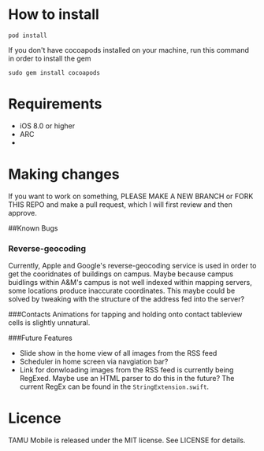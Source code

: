 # How to install
```
pod install
```
If you don't have cocoapods installed on your machine, run this command in order to install the gem
```
sudo gem install cocoapods
```
# Requirements
- iOS 8.0 or higher
- ARC
- 
# Making changes
If you want to work on something, PLEASE MAKE A NEW BRANCH or FORK THIS REPO and make a pull request, which I will first review and then approve.

##Known Bugs
### Reverse-geocoding
Currently, Apple and Google's reverse-geocoding service is used in order to get the cooridnates of buildings on campus. Maybe because campus buidlings within A&M's campus is not well indexed within mapping servers, some locations produce inaccurate coordinates. This maybe could be solved by tweaking with the structure of the address fed into the server?

###Contacts
Animations for tapping and holding onto contact tableview cells is slightly unnatural.

###Future Features
- Slide show in the home view of all images from the RSS feed
- Scheduler in home screen via navgiation bar?
- Link for donwloading images from the RSS feed is currently being RegExed. Maybe use an HTML parser to do this in the future? The current RegEx can be found in the `StringExtension.swift`.

# Licence
TAMU Mobile is released under the MIT license. See LICENSE for details.
